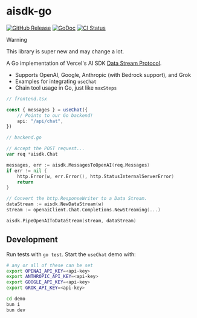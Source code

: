 # aisdk-go

[![GitHub Release](https://img.shields.io/github/v/release/kylecarbs/aisdk-go?color=6b9ded&sort=semver)](https://github.com/kylecarbs/aisdk-go/releases)
[![GoDoc](https://godoc.org/github.com/kylecarbs/aisdk-go?status.svg)](https://godoc.org/github.com/kylecarbs/aisdk-go)
[![CI Status](https://github.com/kylecarbs/aisdk-go/workflows/ci/badge.svg)](https://github.com/kylecarbs/aisdk-go/actions)

> [!WARNING]  
> This library is super new and may change a lot.

A Go implementation of Vercel's AI SDK [Data Stream Protocol](https://sdk.vercel.ai/docs/ai-sdk-ui/stream-protocol#data-stream-example).

- Supports OpenAI, Google, Anthropic (with Bedrock support), and Grok
- Examples for integrating `useChat`
- Chain tool usage in Go, just like `maxSteps`

```ts
// frontend.tsx

const { messages } = useChat({
    // Points to our Go backend!
    api: "/api/chat",
})
```

```go
// backend.go

// Accept the POST request...
var req *aisdk.Chat

messages, err := aisdk.MessagesToOpenAI(req.Messages)
if err != nil {
    http.Error(w, err.Error(), http.StatusInternalServerError)
    return
}

// Convert the http.ResponseWriter to a Data Stream.
dataStream := aisdk.NewDataStream(w)
stream := openaiClient.Chat.Completions.NewStreaming(...)

aisdk.PipeOpenAIToDataStream(stream, dataStream)
```

## Development

Run tests with `go test`. Start the `useChat` demo with:

```bash
# any or all of these can be set
export OPENAI_API_KEY=<api-key>
export ANTHROPIC_API_KEY=<api-key>
export GOOGLE_API_KEY=<api-key>
export GROK_API_KEY=<api-key>

cd demo
bun i
bun dev
```
